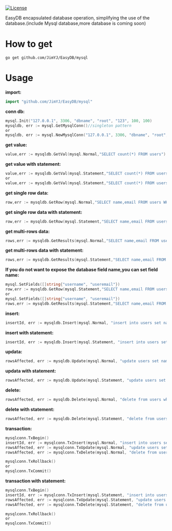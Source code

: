 [![License](http://img.shields.io/badge/license-mit-blue.svg?style=flat-square)](https://raw.githubusercontent.com/ugorji/go/master/LICENSE)

EasyDB encapsulated database operation, simplifying the use of the database.(include Mysql database,more database is coming soon)

# How to get

```
go get github.com/JimYJ/EasyDB/mysql
```

# Usage

**import:**

```go
import "github.com/JimYJ/EasyDB/mysql"
```

**conn db:**
```go
mysql.Init("127.0.0.1", 3306, "dbname", "root", "123", 100, 100)
mysqldb, err := mysql.GetMysqlConn()//singleton pattern
or
mysqldb, err := mysql.NewMysqlConn("127.0.0.1", 3306, "dbname", "root", "123", 100, 100)
```

**get value:**

```go
value,err := mysqldb.GetVal(mysql.Normal,"SELECT count(*) FROM users")
```
**get value with statement:**

```go
value,err := mysqldb.GetVal(mysql.Statement,"SELECT count(*) FROM users")
or
value,err := mysqldb.GetVal(mysql.Statement,"SELECT count(*) FROM users where type = ?","public")
```

**get single row data:**
```go
row,err := mysqldb.GetRow(mysql.Normal,"SELECT name,email FROM users WHERE id = 2")
```

**get single row data with statement:**
```go
row,err := mysqldb.GetRow(mysql.Statement,"SELECT name,email FROM users WHERE id = ?",2)
```

**get multi-rows data:**
```go
rows,err := mysqldb.GetResults(mysql.Normal,"SELECT name,email FROM users where type = 'public'")
```

**get multi-rows data with statement:**
```go
rows,err := mysqldb.GetResults(mysql.Statement,"SELECT name,email FROM users where type = ?","public")
```


**If you do not want to expose the database field name,you can set field name:**
```go
mysql.SetFields([]string{"username", "useremail"})
row,err := mysqldb.GetRow(mysql.Statement,"SELECT name,email FROM users WHERE id = ?",2)
or
mysql.SetFields([]string{"username", "useremail"})
rows,err := mysqldb.GetResults(mysql.Statement,"SELECT name,email FROM users where type = ?","public")
```

**insert:**
```go
insertId, err := mysqldb.Insert(mysql.Normal, "insert into users set name = ?", "jim")
```


**insert with statement:**
```go
insertId, err := mysqldb.Insert(mysql.Statement, "insert into users set name = ?", "jim")
```

**updata:**
```go
rowsAffected, err := mysqldb.Update(mysql.Normal, "update users set name = ? where id =?", "jim", 1)
```

**updata with statement:**
```go
rowsAffected, err := mysqldb.Update(mysql.Statement, "update users set name = ? where id =?", "jim", 1)
```

**delete:**
```go
rowsAffected, err := mysqldb.Delete(mysql.Normal, "delete from users where id =?", 453)
```

**delete with statement:**
```go
rowsAffected, err := mysqldb.Delete(mysql.Statement, "delete from users where id =?", 453)
```

**transaction:**
```go
mysqlconn.TxBegin()
insertId, err := mysqlconn.TxInsert(mysql.Normal, "insert into users set name = ?", "jim")
rowsAffected, err := mysqlconn.TxUpdate(mysql.Normal, "update users set name = ? where id =?", "jim", 1)
rowsAffected, err := mysqlconn.TxDelete(mysql.Normal, "delete from users where id =?", 453)

mysqlconn.TxRollback()
or
mysqlconn.TxCommit()
```

**transaction with statement:**
```go
mysqlconn.TxBegin()
insertId, err := mysqlconn.TxInsert(mysql.Statement, "insert into users set name = ?", "jim")
rowsAffected, err := mysqlconn.TxUpdate(mysql.Statement, "update users set name = ? where id =?", "jim", 1)
rowsAffected, err := mysqlconn.TxDelete(mysql.Statement, "delete from users where id =?", 453)

mysqlconn.TxRollback()
or
mysqlconn.TxCommit()
```




